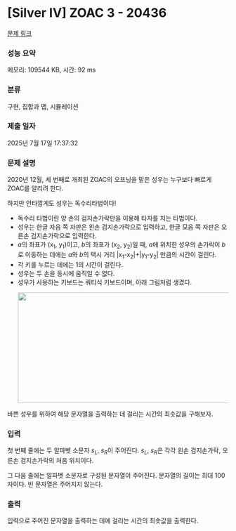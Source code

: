 # [Silver IV] ZOAC 3 - 20436 

[문제 링크](https://www.acmicpc.net/problem/20436) 

### 성능 요약

메모리: 109544 KB, 시간: 92 ms

### 분류

구현, 집합과 맵, 시뮬레이션

### 제출 일자

2025년 7월 17일 17:37:32

### 문제 설명

<p>2020년 12월, 세 번째로 개최된 ZOAC의 오프닝을 맡은 성우는 누구보다 빠르게 ZOAC를 알리려 한다.</p>

<p>하지만 안타깝게도 성우는 독수리타법이다!</p>

<ul>
	<li>독수리 타법이란 양 손의 검지손가락만을 이용해 타자를 치는 타법이다.</li>
	<li>성우는 한글 자음 쪽 자판은 왼손 검지손가락으로 입력하고, 한글 모음 쪽 자판은 오른손 검지손가락으로 입력한다.</li>
	<li><em>a</em>의 좌표가 (x<sub>1</sub>, y<sub>1</sub>)이고, <em>b</em>의 좌표가 (x<sub>2</sub>, y<sub>2</sub>)일 때, <em>a</em>에 위치한 성우의 손가락이 <em>b</em>로 이동하는 데에는 <em>a</em>와 <em>b</em>의 택시 거리 |x<sub>1</sub>-x<sub>2</sub>|+|y<sub>1</sub>-y<sub>2</sub>| 만큼의 시간이 걸린다.</li>
	<li>각 키를 누르는 데에는 1의 시간이 걸린다.</li>
	<li>성우는 두 손을 동시에 움직일 수 없다.</li>
	<li>성우가 사용하는 키보드는 쿼티식 키보드이며, 아래 그림처럼 생겼다.
	<p><img alt="" src="https://upload.acmicpc.net/408ea292-3a7e-4b25-b5ec-d6a85f82a6ce/-/preview/" style="height: 252px; width: 800px;"></p>
	</li>
</ul>

<p>바쁜 성우를 위하여 해당 문자열을 출력하는 데 걸리는 시간의 최솟값을 구해보자.</p>

### 입력 

 <p>첫 번째 줄에는 두 알파벳 소문자 <em>s<sub>L</sub></em>, <em>s<sub>R</sub></em>이 주어진다. <em>s<sub>L</sub></em>, <em>s<sub>R</sub></em>은 각각 왼손 검지손가락, 오른손 검지손가락의 처음 위치이다.</p>

<p>그 다음 줄에는 알파벳 소문자로 구성된 문자열이 주어진다. 문자열의 길이는 최대 100자이다. 빈 문자열은 주어지지 않는다.</p>

### 출력 

 <p>입력으로 주어진 문자열을 출력하는 데에 걸리는 시간의 최솟값을 출력한다.</p>

